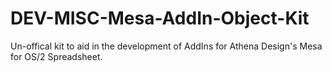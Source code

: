 DEV-MISC-Mesa-AddIn-Object-Kit
==============================

Un-offical kit to aid in the development of AddIns for Athena Design's Mesa for OS/2 Spreadsheet.
